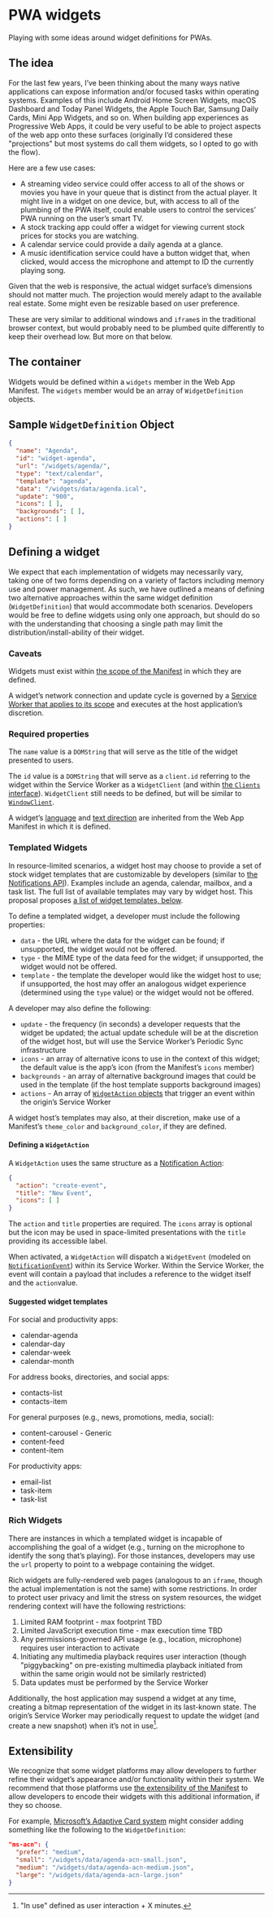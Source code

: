 # PWA widgets

Playing with some ideas around widget definitions for PWAs.

## The idea

For the last few years, I’ve been thinking about the many ways native applications can expose information and/or focused tasks within operating systems. Examples of this include Android Home Screen Widgets, macOS Dashboard and Today Panel Widgets, the Apple Touch Bar, Samsung Daily Cards, Mini App Widgets, and so on. When building app experiences as Progressive Web Apps, it could be very useful to be able to project aspects of the web app onto these surfaces (originally I’d considered these "projections" but most systems do call them widgets, so I opted to go with the flow).

Here are a few use cases:

* A streaming video service could offer access to all of the shows or movies you have in your queue that is distinct from the actual player. It might live in a widget on one device, but, with access to all of the plumbing of the PWA itself, could enable users to control the services’ PWA running on the user’s smart TV.
* A stock tracking app could offer a widget for viewing current stock prices for stocks you are watching.
* A calendar service could provide a daily agenda at a glance.
* A music identification service could have a button widget that, when clicked, would access the microphone and attempt to ID the currently playing song.

Given that the web is responsive, the actual widget surface’s dimensions should not matter much. The projection would merely adapt to the available real estate. Some might even be resizable based on user preference.

These are very similar to additional windows and `iframe`s in the traditional browser context, but would probably need to be plumbed quite differently to keep their overhead low. But more on that below.

## The container

Widgets would be defined within a `widgets` member in the Web App Manifest. The `widgets` member would be an array of `WidgetDefinition` objects.

## Sample `WidgetDefinition` Object

```json
{
  "name": "Agenda",
  "id": "widget-agenda",
  "url": "/widgets/agenda/",
  "type": "text/calendar",
  "template": "agenda",
  "data": "/widgets/data/agenda.ical",
  "update": "900",
  "icons": [ ],
  "backgrounds": [ ],
  "actions": [ ]
}
```

## Defining a widget

We expect that each implementation of widgets may necessarily vary, taking one of two forms depending on a variety of factors including memory use and power management. As such, we have outlined a means of defining two alternative approaches within the same widget definition (`WidgetDefinition`) that would accommodate both scenarios. Developers would be free to define widgets using only one approach, but should do so with the understanding that choosing a single path may limit the distribution/install-ability of their widget.

### Caveats

Widgets must exist within [the scope of the Manifest](https://www.w3.org/TR/appmanifest/#scope-member) in which they are defined.

A widget’s network connection and update cycle is governed by a [Service Worker that applies to its scope](https://www.w3.org/TR/service-workers/#service-worker-registration-scope) and executes at the host application’s discretion.

### Required properties

The `name` value is a `DOMString` that will serve as the title of the widget presented to users.

The `id` value is a `DOMString` that will serve as a `client.id` referring to the widget within the Service Worker as a `WidgetClient` (and within [the `Clients` interface](https://www.w3.org/TR/service-workers/#service-worker-client-concept)). `WidgetClient` still needs to be defined, but will be similar to [`WindowClient`](https://www.w3.org/TR/service-workers/#ref-for-dfn-window-client).

A widget’s [language](https://www.w3.org/TR/appmanifest/#lang-member) and [text direction](https://www.w3.org/TR/appmanifest/#dir-member) are inherited from the Web App Manifest in which it is defined.

### Templated Widgets

In resource-limited scenarios, a widget host may choose to provide a set of stock widget templates that are customizable by developers (similar to [the Notifications API](https://notifications.spec.whatwg.org/#lifetime-and-ui-integrations)). Examples include an agenda, calendar, mailbox, and a task list. The full list of available templates may vary by widget host. This proposal proposes [a list of widget templates, below](#Suggested-widget-templates).

To define a templated widget, a developer must include the following properties:

* `data` - the URL where the data for the widget can be found; if unsupported, the widget would not be offered.
* `type` - the MIME type of the data feed for the widget; if unsupported, the widget would not be offered.
* `template` - the template the developer would like the widget host to use; if unsupported, the host may offer an analogous widget experience (determined using the `type` value) or the widget would not be offered.

A developer may also define the following:

* `update` - the frequency (in seconds) a developer requests that the widget be updated; the actual update schedule will be at the discretion of the widget host, but will use the Service Worker’s Periodic Sync infrastructure
* `icons` - an array of alternative icons to use in the context of this widget; the default value is the app’s icon (from the Manifest’s `icons` member)
* `backgrounds` - an array of alternative background images that could be used in the template (if the host template supports background images)
* `actions` - An array of [`WidgetAction` objects](#Defining-a-WidgetAction) that trigger an event within the origin’s Service Worker

A widget host’s templates may also, at their discretion, make use of a Manifest’s `theme_color` and `background_color`, if they are defined.

#### Defining a `WidgetAction`

A `WidgetAction` uses the same structure as a [Notification Action](https://notifications.spec.whatwg.org/#dictdef-notificationaction):

```json
{
  "action": "create-event",
  "title": "New Event",
  "icons": [ ]
}
```

The `action` and `title` properties are required. The `icons` array is optional but the icon may be used in space-limited presentations with the `title` providing its accessible label.

When activated, a `WidgetAction` will dispatch a `WidgetEvent` (modeled on [`NotificationEvent`](https://notifications.spec.whatwg.org/#example-50e7c86c)) within its Service Worker. Within the Service Worker, the event will contain a payload that includes a reference to the widget itself and the `action`value.

#### Suggested widget templates

For social and productivity apps:

* calendar-agenda
* calendar-day
* calendar-week
* calendar-month

For address books, directories, and social apps:

* contacts-list
* contacts-item

For general purposes (e.g., news, promotions, media, social):

* content-carousel - Generic
* content-feed
* content-item

For productivity apps:

* email-list
* task-item
* task-list

### Rich Widgets

There are instances in which a templated widget is incapable of accomplishing the goal of a widget (e.g., turning on the microphone to identify the song that’s playing). For those instances, developers may use the `url` property to point to a webpage containing the widget. 

Rich widgets are fully-rendered web pages (analogous to an `iframe`, though the actual implementation is not the same) with some restrictions. In order to protect user privacy and limit the stress on system resources, the widget rendering context will have the following restrictions:

1. Limited RAM footprint - max footprint TBD
2. Limited JavaScript execution time - max execution time TBD
3. Any permissions-governed API usage (e.g., location, microphone) requires user interaction to activate
4. Initiating any multimedia playback requires user interaction (though "piggybacking" on pre-existing multimedia playback initiated from within the same origin would not be similarly restricted)
5. Data updates must be performed by the Service Worker

Additionally, the host application may suspend a widget at any time, creating a bitmap representation of the widget in its last-known state. The origin’s Service Worker may periodically request to update the widget (and create a new snapshot) when it’s not in use[^1].

## Extensibility

We recognize that some widget platforms may allow developers to further refine their widget’s appearance and/or functionality within their system. We recommend that those platforms use [the extensibility of the Manifest](https://www.w3.org/TR/appmanifest/#extensibility) to allow developers to encode their widgets with this additional information, if they so choose.

For example, [Microsoft’s Adaptive Card system](https://docs.microsoft.com/en-us/adaptive-cards/templating/) might consider adding something like the following to the `WidgetDefinition`:

```json
"ms-acn": {
  "prefer": "medium",
  "small": "/widgets/data/agenda-acn-small.json",
  "medium": "/widgets/data/agenda-acn-medium.json",
  "large": "/widgets/data/agenda-acn-large.json"
}
```


[^1]: "In use" defined as user interaction + X minutes.
